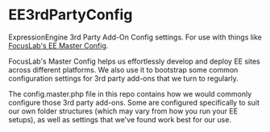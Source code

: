 EE3rdPartyConfig
================

ExpressionEngine 3rd Party Add-On Config settings. For use with things like [FocusLab's EE Master Config](https://github.com/focuslabllc/ee-master-config).

FocusLab's Master Config helps us effortlessly develop and deploy EE sites across different platforms. We also use it to bootstrap some common configuration settings for 3rd party add-ons that we turn to regularly.

The config.master.php file in this repo contains how we would commonly configure those 3rd party add-ons.  Some are configured specifically to suit our own folder structures (which may vary from how you run your EE setups), as well as settings that we've found work best for our use.